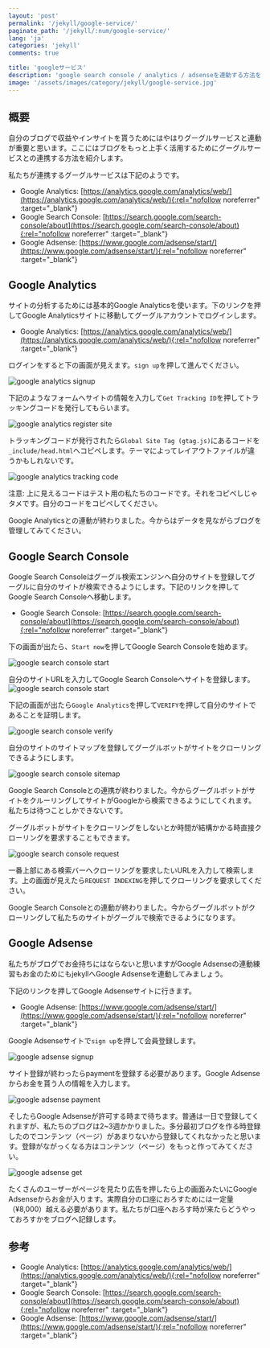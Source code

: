 ```yaml
---
layout: 'post'
permalink: '/jekyll/google-service/'
paginate_path: '/jekyll/:num/google-service/'
lang: 'ja'
categories: 'jekyll'
comments: true

title: 'googleサービス'
description: 'google search console / analytics / adsenseを連動する方法を調べてみます'
image: '/assets/images/category/jekyll/google-service.jpg'
---
```


## 概要
自分のブログで収益やインサイトを貰うためにはやはりグーグルサービスと連動が重要と思います。ここにはブログをもっと上手く活用するためにグーグルサービスとの連携する方法を紹介します。

私たちが連携するグーグルサービスは下記のようです。
- Google Analytics: [https://analytics.google.com/analytics/web/](https://analytics.google.com/analytics/web/){:rel="nofollow noreferrer" :target="_blank"}
- Google Search Console: [https://search.google.com/search-console/about](https://search.google.com/search-console/about){:rel="nofollow noreferrer" :target="_blank"}
- Google Adsense: [https://www.google.com/adsense/start/](https://www.google.com/adsense/start/){:rel="nofollow noreferrer" :target="_blank"}

## Google Analytics
サイトの分析するためには基本的Google Analyticsを使います。下のリンクを押してGoogle Analyticsサイトに移動してグーグルアカウントでログインします。

- Google Analytics: [https://analytics.google.com/analytics/web/](https://analytics.google.com/analytics/web/){:rel="nofollow noreferrer" :target="_blank"}

ログインをすると下の画面が見えます。```sign up```を押して進んでください。

![google analytics signup](/assets/images/category/jekyll/google/analytics/signup.png)

下記のようなフォームへサイトの情報を入力して```Get Tracking ID```を押してトラッキングコードを発行してもらいます。

![google analytics register site](/assets/images/category/jekyll/google/analytics/register-site.png)

トラッキングコードが発行されたら```Global Site Tag (gtag.js)```にあるコードを```_include/head.html```へコピペします。テーマによってレイアウトファイルが違うかもしれないです。

![google analytics tracking code](/assets/images/category/jekyll/google/analytics/tracking-code.png)

注意: 上に見えるコードはテスト用の私たちのコードです。それをコピペしじゃタメです。自分のコードをコピペしてください。

Google Analyticsとの連動が終わりました。今からはデータを見ながらブログを管理してみてください。

## Google Search Console
Google Search Consoleはグーグル検索エンジンへ自分のサイトを登録してグーグルに自分のサイトが検索できるようにします。下記のリンクを押してGoogle Search Consoleへ移動します。

- Google Search Console: [https://search.google.com/search-console/about](https://search.google.com/search-console/about){:rel="nofollow noreferrer" :target="_blank"}

下の画面が出たら、```Start now```を押してGoogle Search Consoleを始めます。

![google search console start](/assets/images/category/jekyll/google/search-console/start.png)

自分のサイトURLを入力してGoogle Search Consoleへサイトを登録します。
![google search console start](/assets/images/category/jekyll/google/search-console/register.png)

下記の画面が出たら```Google Analytics```を押して```VERIFY```を押して自分のサイトであることを証明します。

![google search console verify](/assets/images/category/jekyll/google/search-console/verify.png)

自分のサイトのサイトマップを登録してグーグルボットがサイトをクローリングできるようにします。

![google search console sitemap](/assets/images/category/jekyll/google/search-console/sitemap.png)

Google Search Consoleとの連携が終わりました。今からグーグルボットがサイトをクルーリングしてサイトがGoogleから検索できるようにしてくれます。私たちは待つことしかできないです。

グーグルボットがサイトをクローリングをしないとか時間が結構かかる時直接クローリングを要求することもできます。

![google search console request](/assets/images/category/jekyll/google/search-console/request.png)

一番上部にある検索バーへクローリングを要求したいURLを入力して検索します。上の画面が見えたら```REQUEST INDEXING```を押してクローリングを要求してください。

Google Search Consoleとの連動が終わりました。今からグーグルボットがクローリングして私たちのサイトがグーグルで検索できるようになります。

## Google Adsense
私たちがブログでお金持ちにはならないと思いますがGoogle Adsenseの連動練習もお金のためにもjekyllへGoogle Adsenseを連動してみましょう。

下記のリンクを押してGoogle Adsenseサイトに行きます。

- Google Adsense: [https://www.google.com/adsense/start/](https://www.google.com/adsense/start/){:rel="nofollow noreferrer" :target="_blank"}

Google Adsenseサイトで```sign up```を押して会員登録します。

![google adsense signup](/assets/images/category/jekyll/google/adsense/signup.png)

サイト登録が終わったらpaymentを登録する必要があります。Google Adsenseからお金を貰う人の情報を入力します。

![google adsense payment](/assets/images/category/jekyll/google/adsense/payment.png)

そしたらGoogle Adsenseが許可する時まで待ちます。普通は一日で登録してくれますが、私たちのブログは2~3週かかりました。多分最初ブログを作る時登録したのでコンテンツ（ページ）があまりないから登録してくれなかったと思います。登録がながっくなる方はコンテンツ（ページ）をもっと作ってみてください。

![google adsense get](/assets/images/category/jekyll/google/adsense/get.png)

たくさんのユーザーがページを見たり広告を押したら上の画面みたいにGoogle Adsenseからお金が入ります。実際自分の口座におろすためには一定量（¥8,000）越える必要があります。私たちが口座へおろす時が来たらどうやっておろすかをブログへ記録します。

## 参考
- Google Analytics: [https://analytics.google.com/analytics/web/](https://analytics.google.com/analytics/web/){:rel="nofollow noreferrer" :target="_blank"}
- Google Search Console: [https://search.google.com/search-console/about](https://search.google.com/search-console/about){:rel="nofollow noreferrer" :target="_blank"}
- Google Adsense: [https://www.google.com/adsense/start/](https://www.google.com/adsense/start/){:rel="nofollow noreferrer" :target="_blank"}